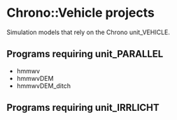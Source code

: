 Chrono::Vehicle projects
========================

Simulation models that rely on the Chrono unit_VEHICLE.

## Programs requiring unit_PARALLEL

* hmmwv
* hmmwvDEM
* hmmwvDEM_ditch

## Programs requiring unit_IRRLICHT

